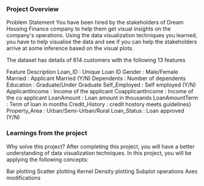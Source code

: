 ### Project Overview

 Problem Statement
You have been hired by the stakeholders of Dream Housing Finance company to help them get visual insights on the company's operations. Using the data visualization techniques you learned, you have to help visualise the data and see if you can help the stakeholders arrive at some inference based on the visual plots.

The dataset has details of 614 customers with the following 13 features

Feature	                        Description
Loan_ID	                      : Unique Loan ID
Gender	                      :  Male/Female
Married	                      :  Applicant Married (Y/N)
Dependents	              :  Number of dependents
Education	              :  Graduate/Under Graduate
Self_Employed	      :  Self employed (Y/N)
ApplicantIncome	      :  Income of the applicant
CoapplicantIncome   :	Income of the co applicant
LoanAmount	              :  Loan amount in thousands
LoanAmountTerm      :	 Term of loan in months
Credit_History	      :  credit hostory meets guidelines}
Property_Area	      :  Urban/Semi-Urban/Rural
Loan_Status	              :   Loan approved (Y/N)



### Learnings from the project

 Why solve this project?
After completing this project, you will have a better understanding of data visualization techniques. In this project, you will be applying the following concepts:

Bar plotting
Scatter plotting
Kernel Density plotting
Subplot operations
Axes modifications


